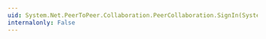 ```yaml
---
uid: System.Net.PeerToPeer.Collaboration.PeerCollaboration.SignIn(System.Net.PeerToPeer.Collaboration.PeerScope)
internalonly: False
---
```

